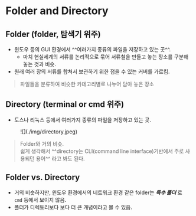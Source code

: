 # Folder and Directory

## Folder **(folder, 탐색기 위주)**

- 윈도우 등의 GUI 환경에서 ^^여러가지 종류의 파일을 저장하고 있는 곳^^.
    - 마치 현실세계의 서류를 논리적으로 묶어 서류철을 만들고 놓는 장소를 구분해놓는 것과 비슷.
- 원래 여러 장의 서류를 합쳐서 보관하기 위한 접을 수 있는 커버를 가르킴.

> 파일들을 분류하여 비슷한 카테고리별로 나누어 담아 놓은 장소


## Directory **(terminal or cmd 위주)**

- 도스나 리눅스 등에서 여러가지 종류의 파일을 저장하고 있는 곳.

<figure markdown>    
    ![](./img/directory.jpeg)
</figure>
    

> Folder와 거의 비슷.  
> 쉽게 생각해서 ^^directory는 CLI(command line interface)기반에서 주로 사용되던 용어^^ 라고 봐도 된다.

## Folder vs. Directory

* 거의 비슷하지만, 윈도우 환경에서의 네트워크 환경 같은 folder는 ***특수 폴더*** 로 `cmd` 등에서 보이지 않음. 
* 폴더가 디렉토리보다 보다 더 큰 개념이라고 볼 수 있음.